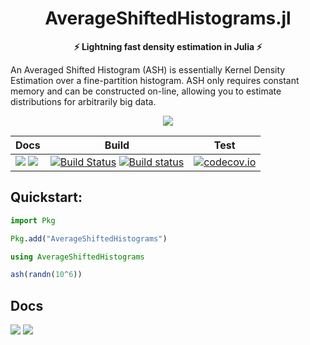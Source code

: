 <h1 align="center">
  AverageShiftedHistograms.jl
</h1>

<p align="center">
  <strong>⚡ Lightning fast density estimation in Julia ⚡</strong>
</p>

An Averaged Shifted Histogram (ASH) is essentially Kernel Density Estimation over a fine-partition histogram.  ASH only requires constant memory and can be constructed on-line, allowing you to estimate distributions for arbitrarily big data.

<p align="center">
  <img src="https://user-images.githubusercontent.com/8075494/54132735-20e89600-43eb-11e9-9915-c9d588f64308.gif">
</p>

| Docs | Build | Test |
|------|-------|------|
| [![](https://img.shields.io/badge/docs-stable-blue.svg)](https://joshday.github.io/AverageShiftedHistograms.jl/stable) [![](https://img.shields.io/badge/docs-latest-blue.svg)](https://joshday.github.io/AverageShiftedHistograms.jl/latest) | [![Build Status](https://travis-ci.org/joshday/AverageShiftedHistograms.jl.svg?branch=master)](https://travis-ci.org/joshday/AverageShiftedHistograms.jl) [![Build status](https://ci.appveyor.com/api/projects/status/287rsp7u4qf0y3tw/branch/master?svg=true)](https://ci.appveyor.com/project/joshday/averageshiftedhistograms-jl/branch/master) | [![codecov.io](http://codecov.io/github/joshday/AverageShiftedHistograms.jl/coverage.svg?branch=master)](http://codecov.io/github/joshday/AverageShiftedHistograms.jl?branch=master)




## Quickstart:

```julia
import Pkg

Pkg.add("AverageShiftedHistograms")

using AverageShiftedHistograms

ash(randn(10^6))
```

## Docs 

[![](https://img.shields.io/badge/docs-stable-blue.svg)](https://joshday.github.io/AverageShiftedHistograms.jl/stable) [![](https://img.shields.io/badge/docs-latest-blue.svg)](https://joshday.github.io/AverageShiftedHistograms.jl/latest)